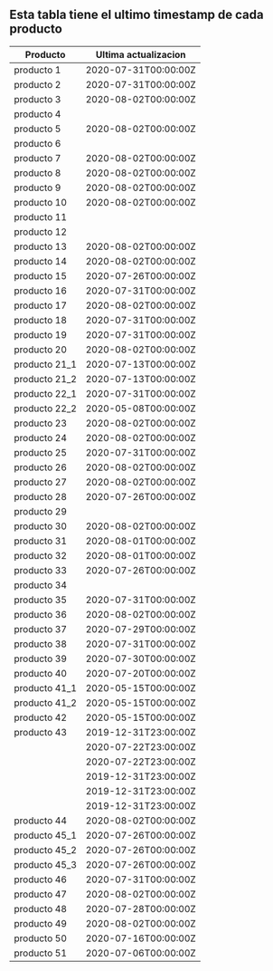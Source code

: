 ## Esta tabla tiene el ultimo timestamp de cada producto
|Producto|Ultima actualizacion |
|------ |------ |
|producto 1|2020-07-31T00:00:00Z|
|producto 2|2020-07-31T00:00:00Z|
|producto 3|2020-08-02T00:00:00Z|
|producto 4|
|producto 5|2020-08-02T00:00:00Z|
|producto 6|
|producto 7|2020-08-02T00:00:00Z|
|producto 8|2020-08-02T00:00:00Z|
|producto 9|2020-08-02T00:00:00Z|
|producto 10|2020-08-02T00:00:00Z|
|producto 11|
|producto 12|
|producto 13|2020-08-02T00:00:00Z|
|producto 14|2020-08-02T00:00:00Z|
|producto 15|2020-07-26T00:00:00Z|
|producto 16|2020-07-31T00:00:00Z|
|producto 17|2020-08-02T00:00:00Z|
|producto 18|2020-07-31T00:00:00Z|
|producto 19|2020-07-31T00:00:00Z|
|producto 20|2020-08-02T00:00:00Z|
|producto 21_1|2020-07-13T00:00:00Z|
|producto 21_2|2020-07-13T00:00:00Z|
|producto 22_1|2020-07-31T00:00:00Z|
|producto 22_2|2020-05-08T00:00:00Z|
|producto 23|2020-08-02T00:00:00Z|
|producto 24|2020-08-02T00:00:00Z|
|producto 25|2020-07-31T00:00:00Z|
|producto 26|2020-08-02T00:00:00Z|
|producto 27|2020-08-02T00:00:00Z|
|producto 28|2020-07-26T00:00:00Z|
|producto 29|
|producto 30|2020-08-02T00:00:00Z|
|producto 31|2020-08-01T00:00:00Z|
|producto 32|2020-08-01T00:00:00Z|
|producto 33|2020-07-26T00:00:00Z|
|producto 34|
|producto 35|2020-07-31T00:00:00Z|
|producto 36|2020-08-02T00:00:00Z|
|producto 37|2020-07-29T00:00:00Z|
|producto 38|2020-07-31T00:00:00Z|
|producto 39|2020-07-30T00:00:00Z|
|producto 40|2020-07-20T00:00:00Z|
|producto 41_1|2020-05-15T00:00:00Z|
|producto 41_2|2020-05-15T00:00:00Z|
|producto 42|2020-05-15T00:00:00Z|
|producto 43|2019-12-31T23:00:00Z|
| |2020-07-22T23:00:00Z|
| |2020-07-22T23:00:00Z|
| |2019-12-31T23:00:00Z|
| |2019-12-31T23:00:00Z|
| |2019-12-31T23:00:00Z|
|producto 44|2020-08-02T00:00:00Z|
|producto 45_1|2020-07-26T00:00:00Z|
|producto 45_2|2020-07-26T00:00:00Z|
|producto 45_3|2020-07-26T00:00:00Z|
|producto 46|2020-07-31T00:00:00Z|
|producto 47|2020-08-02T00:00:00Z|
|producto 48|2020-07-28T00:00:00Z|
|producto 49|2020-08-02T00:00:00Z|
|producto 50|2020-07-16T00:00:00Z|
|producto 51|2020-07-06T00:00:00Z|
